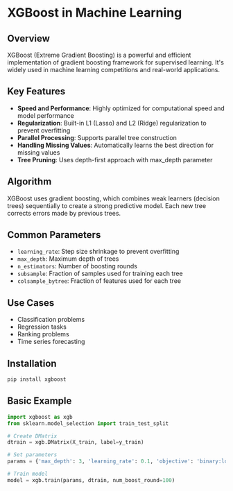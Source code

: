 # XGBoost in Machine Learning

## Overview
XGBoost (Extreme Gradient Boosting) is a powerful and efficient implementation of gradient boosting framework for supervised learning. It's widely used in machine learning competitions and real-world applications.

## Key Features
- **Speed and Performance**: Highly optimized for computational speed and model performance
- **Regularization**: Built-in L1 (Lasso) and L2 (Ridge) regularization to prevent overfitting
- **Parallel Processing**: Supports parallel tree construction
- **Handling Missing Values**: Automatically learns the best direction for missing values
- **Tree Pruning**: Uses depth-first approach with max_depth parameter

## Algorithm
XGBoost uses gradient boosting, which combines weak learners (decision trees) sequentially to create a strong predictive model. Each new tree corrects errors made by previous trees.

## Common Parameters
- `learning_rate`: Step size shrinkage to prevent overfitting
- `max_depth`: Maximum depth of trees
- `n_estimators`: Number of boosting rounds
- `subsample`: Fraction of samples used for training each tree
- `colsample_bytree`: Fraction of features used for each tree

## Use Cases
- Classification problems
- Regression tasks
- Ranking problems
- Time series forecasting

## Installation
```python
pip install xgboost
```

## Basic Example
```python
import xgboost as xgb
from sklearn.model_selection import train_test_split

# Create DMatrix
dtrain = xgb.DMatrix(X_train, label=y_train)

# Set parameters
params = {'max_depth': 3, 'learning_rate': 0.1, 'objective': 'binary:logistic'}

# Train model
model = xgb.train(params, dtrain, num_boost_round=100)
```